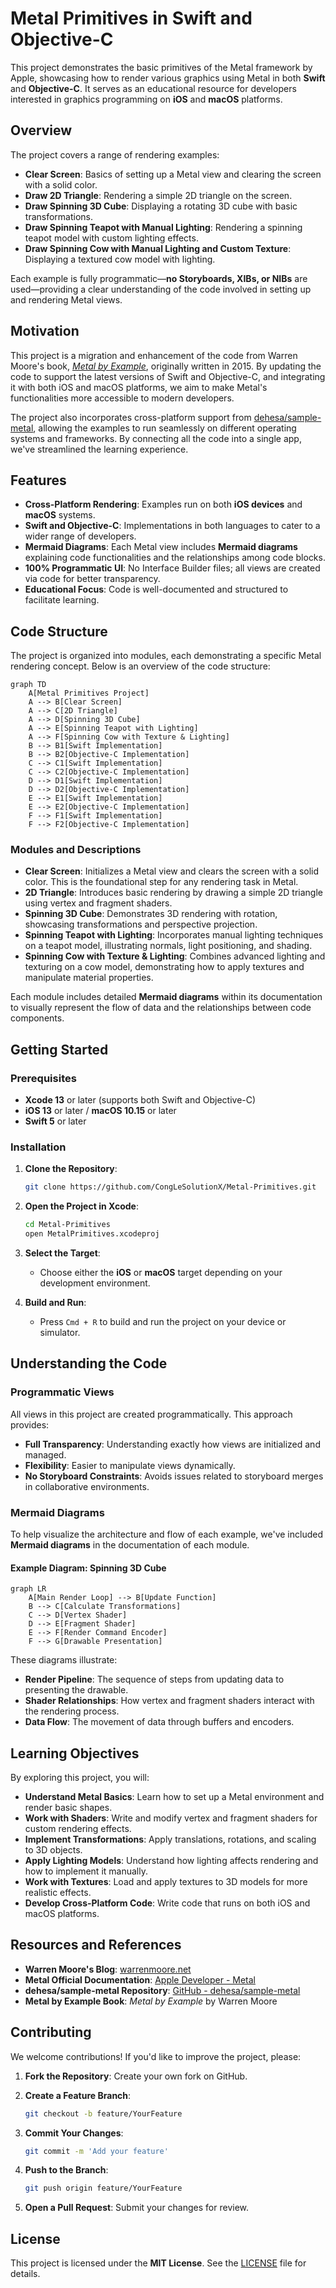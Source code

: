 # Metal Primitives in Swift and Objective-C

This project demonstrates the basic primitives of the Metal framework by Apple, showcasing how to render various graphics using Metal in both **Swift** and **Objective-C**. It serves as an educational resource for developers interested in graphics programming on **iOS** and **macOS** platforms.

## Overview

The project covers a range of rendering examples:

- **Clear Screen**: Basics of setting up a Metal view and clearing the screen with a solid color.
- **Draw 2D Triangle**: Rendering a simple 2D triangle on the screen.
- **Draw Spinning 3D Cube**: Displaying a rotating 3D cube with basic transformations.
- **Draw Spinning Teapot with Manual Lighting**: Rendering a spinning teapot model with custom lighting effects.
- **Draw Spinning Cow with Manual Lighting and Custom Texture**: Displaying a textured cow model with lighting.

Each example is fully programmatic—**no Storyboards, XIBs, or NIBs** are used—providing a clear understanding of the code involved in setting up and rendering Metal views.

## Motivation

This project is a migration and enhancement of the code from Warren Moore's book, [*Metal by Example*](https://warrenmoore.net/), originally written in 2015. By updating the code to support the latest versions of Swift and Objective-C, and integrating it with both iOS and macOS platforms, we aim to make Metal's functionalities more accessible to modern developers.

The project also incorporates cross-platform support from [dehesa/sample-metal](https://github.com/dehesa/sample-metal), allowing the examples to run seamlessly on different operating systems and frameworks. By connecting all the code into a single app, we've streamlined the learning experience.

## Features

- **Cross-Platform Rendering**: Examples run on both **iOS devices** and **macOS** systems.
- **Swift and Objective-C**: Implementations in both languages to cater to a wider range of developers.
- **Mermaid Diagrams**: Each Metal view includes **Mermaid diagrams** explaining code functionalities and the relationships among code blocks.
- **100% Programmatic UI**: No Interface Builder files; all views are created via code for better transparency.
- **Educational Focus**: Code is well-documented and structured to facilitate learning.

## Code Structure

The project is organized into modules, each demonstrating a specific Metal rendering concept. Below is an overview of the code structure:

```mermaid
graph TD
    A[Metal Primitives Project]
    A --> B[Clear Screen]
    A --> C[2D Triangle]
    A --> D[Spinning 3D Cube]
    A --> E[Spinning Teapot with Lighting]
    A --> F[Spinning Cow with Texture & Lighting]
    B --> B1[Swift Implementation]
    B --> B2[Objective-C Implementation]
    C --> C1[Swift Implementation]
    C --> C2[Objective-C Implementation]
    D --> D1[Swift Implementation]
    D --> D2[Objective-C Implementation]
    E --> E1[Swift Implementation]
    E --> E2[Objective-C Implementation]
    F --> F1[Swift Implementation]
    F --> F2[Objective-C Implementation]
```

### Modules and Descriptions

- **Clear Screen**: Initializes a Metal view and clears the screen with a solid color. This is the foundational step for any rendering task in Metal.
- **2D Triangle**: Introduces basic rendering by drawing a simple 2D triangle using vertex and fragment shaders.
- **Spinning 3D Cube**: Demonstrates 3D rendering with rotation, showcasing transformations and perspective projection.
- **Spinning Teapot with Lighting**: Incorporates manual lighting techniques on a teapot model, illustrating normals, light positioning, and shading.
- **Spinning Cow with Texture & Lighting**: Combines advanced lighting and texturing on a cow model, demonstrating how to apply textures and manipulate material properties.

Each module includes detailed **Mermaid diagrams** within its documentation to visually represent the flow of data and the relationships between code components.

## Getting Started

### Prerequisites

- **Xcode 13** or later (supports both Swift and Objective-C)
- **iOS 13** or later / **macOS 10.15** or later
- **Swift 5** or later

### Installation

1. **Clone the Repository**:

   ```bash
   git clone https://github.com/CongLeSolutionX/Metal-Primitives.git
   ```

2. **Open the Project in Xcode**:

   ```bash
   cd Metal-Primitives
   open MetalPrimitives.xcodeproj
   ```

3. **Select the Target**:

   - Choose either the **iOS** or **macOS** target depending on your development environment.

4. **Build and Run**:

   - Press `Cmd + R` to build and run the project on your device or simulator.

## Understanding the Code

### Programmatic Views

All views in this project are created programmatically. This approach provides:

- **Full Transparency**: Understanding exactly how views are initialized and managed.
- **Flexibility**: Easier to manipulate views dynamically.
- **No Storyboard Constraints**: Avoids issues related to storyboard merges in collaborative environments.

### Mermaid Diagrams

To help visualize the architecture and flow of each example, we've included **Mermaid diagrams** in the documentation of each module.

#### Example Diagram: Spinning 3D Cube

```mermaid
graph LR
    A[Main Render Loop] --> B[Update Function]
    B --> C[Calculate Transformations]
    C --> D[Vertex Shader]
    D --> E[Fragment Shader]
    E --> F[Render Command Encoder]
    F --> G[Drawable Presentation]
```

These diagrams illustrate:

- **Render Pipeline**: The sequence of steps from updating data to presenting the drawable.
- **Shader Relationships**: How vertex and fragment shaders interact with the rendering process.
- **Data Flow**: The movement of data through buffers and encoders.

## Learning Objectives

By exploring this project, you will:

- **Understand Metal Basics**: Learn how to set up a Metal environment and render basic shapes.
- **Work with Shaders**: Write and modify vertex and fragment shaders for custom rendering effects.
- **Implement Transformations**: Apply translations, rotations, and scaling to 3D objects.
- **Apply Lighting Models**: Understand how lighting affects rendering and how to implement it manually.
- **Work with Textures**: Load and apply textures to 3D models for more realistic effects.
- **Develop Cross-Platform Code**: Write code that runs on both iOS and macOS platforms.

## Resources and References

- **Warren Moore's Blog**: [warrenmoore.net](https://warrenmoore.net/)
- **Metal Official Documentation**: [Apple Developer - Metal](https://developer.apple.com/metal/)
- **dehesa/sample-metal Repository**: [GitHub - dehesa/sample-metal](https://github.com/dehesa/sample-metal)
- **Metal by Example Book**: *Metal by Example* by Warren Moore

## Contributing

We welcome contributions! If you'd like to improve the project, please:

1. **Fork the Repository**: Create your own fork on GitHub.
2. **Create a Feature Branch**: 

   ```bash
   git checkout -b feature/YourFeature
   ```

3. **Commit Your Changes**:

   ```bash
   git commit -m 'Add your feature'
   ```

4. **Push to the Branch**:

   ```bash
   git push origin feature/YourFeature
   ```

5. **Open a Pull Request**: Submit your changes for review.

## License

This project is licensed under the **MIT License**. See the [LICENSE](LICENSE) file for details.